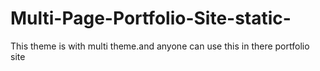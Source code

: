 # Multi-Page-Portfolio-Site-static-
This theme is with multi theme.and anyone can use this in there portfolio  site

